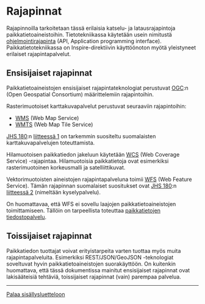 # Rajapinnat

Rajapinnoilla tarkoitetaan tässä erilaisia katselu- ja latausrajapintoja paikkatietoaineistoihin. Tietotekniikassa käytetään usein nimitustä [ohjelmointirajapinta](http://fi.wikipedia.org/wiki/Ohjelmointirajapinta) (API, Application programming interface). Paikkatietotekniikassa on Inspire-direktiivin käyttöönoton myötä yleistyneet erilaiset rajapintapalvelut.

## Ensisijaiset rajapinnat
Paikkatietoaineistojen ensisijaiset rajapintateknologiat perustuvat [OGC](http://www.opengeospatial.org/):n (Open Geospatial Consortium) määrittelemiin rajapintoihin.

Rasterimuotoiset karttakuvapalvelut perustuvat seuraaviin rajapintoihin:
* [WMS](http://en.wikipedia.org/wiki/Web_Map_Service) (Web Map Service)
* [WMTS](http://en.wikipedia.org/wiki/Web_Map_Tile_Service) (Web Map Tile Service)

[JHS 180](http://www.jhs-suositukset.fi/suomi/jhs180):n [liitteessä 1](http://docs.jhs-suositukset.fi/jhs-suositukset/JHS180_liite1/JHS180_liite1.html) on tarkemmin suositeltu suomalaisten karttakuvapalvelujen toteuttamista.

Hilamuotoisen paikkatiedon jakeluun käytetään [WCS](http://en.wikipedia.org/wiki/Web_Coverage_Service) (Web Coverage Service) -rajapintaa. Hilamuotoisia paikkatietoja ovat esimerkiksi rasterimuotoinen korkeusmalli ja satelliittikuvat.

Vektorimuotoisten aineistojen rajapintapalveluna toimii [WFS](http://en.wikipedia.org/wiki/Web_Feature_Service) (Web Feature Service). Tämän rajapinnan suomalaiset suositukset ovat [JHS 180](http://www.jhs-suositukset.fi/suomi/jhs180):n [liitteessä 2](http://docs.jhs-suositukset.fi/jhs-suositukset/JHS180_liite1/JHS180_liite2.html) (nimeltään kyselypalvelu). 

On huomattavaa, että WFS ei sovellu laajojen paikkatietoaineistojen toimittamiseen. Tällöin on tarpeellista toteuttaa [paikkatietojen tiedostopalvelu](http://docs.jhs-suositukset.fi/jhs-suositukset/JHS180_liite3/JHS180_liite3.html).

## Toissijaiset rajapinnat
Paikkatiedon tuottajat voivat erityistarpeita varten tuottaa myös muita rajapintapalveluita. Esimerkiksi REST/JSON/GeoJSON -teknologiat soveltuvat hyvin paikkatietoaineistojen suorakäyttöön. On kuitenkin huomattava, että tässä dokumentissa mainitut ensisijaiset rajapinnat ovat lakisääteisiä tehtäviä, toissijaiset rajapinnat (vain) parempaa palvelua.

-----
[Palaa sisällysluetteloon](Sisällysluettelo.md)
